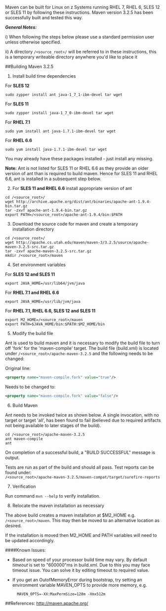 Maven can be built for Linux on z Systems running RHEL 7, RHEL 6, SLES 12 or SLES 11 by following these instructions.  Maven version 3.2.5 has been successfully built and tested this way.

_**General Notes:**_ 	

i) When following the steps below please use a standard permission user unless otherwise specified.
	 
ii) A directory `/<source_root>/` will be referred to in these instructions, this is a temporary writeable directory anywhere you'd like to place it

##Building Maven 3.2.5

1. Install build time dependencies

  For **SLES 12**
  ```shell
  sudo zypper install ant java-1_7_1-ibm-devel tar wget
  ```
  For **SLES 11**
  ```shell
  sudo zypper install java-1_7_0-ibm-devel tar wget       
  ```
  For **RHEL 7.1**
  ```shell
  sudo yum install ant java-1.7.1-ibm-devel tar wget
  ```
  For **RHEL 6.6**
  ```shell
  sudo yum install java-1.7.1-ibm-devel tar wget
  ```
 
  You may already have these packages installed - just install any missing.
  
  **Note:** Ant is not listed for SLES 11 or RHEL 6.6 as they provide an older version of ant than is required to build maven. Hence for SLES 11 and RHEL 6.6, ant is installed in a subsequent step below.
  
2. For **SLES 11 and RHEL 6.6** install appropriate version of ant 

  ```shell
  cd /<source_root>/
  wget http://archive.apache.org/dist/ant/binaries/apache-ant-1.9.4-bin.tar.gz
  tar -zxvf apache-ant-1.9.4-bin.tar.gz
  export PATH=/<source_root>/apache-ant-1.9.4/bin:$PATH
  ```

3. Download the source code for maven and create a temporary installation directory

  ```shell
  cd /<source_root>/
  wget http://apache.cs.utah.edu/maven/maven-3/3.2.5/source/apache-maven-3.2.5-src.tar.gz
  tar -zxvf apache-maven-3.2.5-src.tar.gz
  mkdir /<source_root>/maven
  ```

4. Set environment variables

  For **SLES 12 and SLES 11**
  ```shell
  export JAVA_HOME=/usr/lib64/jvm/java
  ```
  For **RHEL 7.1 and RHEL 6.6**
  ```shell
  export JAVA_HOME=/usr/lib/jvm/java
  ```
  For **RHEL 7.1, RHEL 6.6, SLES 12 and SLES 11**
  ```shell
  export M2_HOME=/<source_root>/maven
  export PATH=$JAVA_HOME/bin:$PATH:$M2_HOME/bin 
  ```

5. Modify the build file

  Ant is used to build maven and it is necessary to modify the build file to turn off 'fork' for the 'maven-compile' target.
  The build file (build.xml) is located under `/<source_root>/apache-maven-3.2.5` and the following needs to be changed:

  Original line:
  ```xml
  <property name="maven-compile.fork" value="true"/>
  ```
  Needs to be changed to:
  ```xml
  <property name="maven-compile.fork" value="false"/>
  ```
  
6. Build Maven

  Ant needs to be invoked twice as shown below. A single invocation, with no target or target 'all', has been found to fail (believed due to required artifacts not being available to later stages of the build).

  ```shell
  cd /<source_root>/apache-maven-3.2.5
  ant maven-compile
  ant
  ```

  On completion of a successful build, a "BUILD SUCCESSFUL" message is output.
  
  Tests are run as part of the build and should all pass. Test reports can be found under:    
    `/<source_root>/apache-maven-3.2.5/maven-compat/target/surefire-reports`

7. Verification

  Run command `mvn --help` to verify installation.

8. Relocate the maven installation as necessary

  The above build creates a maven installation at $M2_HOME e.g. `/<source_root>/maven`. This may then be moved to an alternative location as desired.
  
  If the installation is moved then M2_HOME and PATH variables will need to be updated accordingly.
  

####Known Issues:
* Based on speed of your processor build time may vary. By default *timeout* is set to "600000"ms in build.xml. Due to this you may face timeout issue. You can solve it by editing timeout to required value.

* If you get an OutofMemoryError during bootstrap, try setting an environment variable MAVEN_OPTS to provide more memory, e.g.

        MAVEN_OPTS=-XX:MaxPermSize=128m -Xmx512m

##References:
http://maven.apache.org/